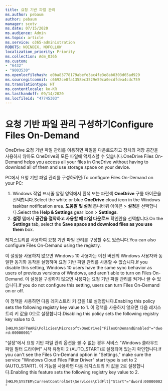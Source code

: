 ```yaml
---
title: 요청 기반 파일 관리
ms.author: pebaum
author: pebaum
manager: scotv
ms.date: 07/15/2020
ms.audience: Admin
ms.topic: article
ms.service: o365-administration
ROBOTS: NOINDEX, NOFOLLOW
localization_priority: Priority
ms.collection: Adm_O365
ms.custom:
- "6432"
- "9003530"
ms.openlocfilehash: e0ba83778179abefe3ac4fe3e8ab0303d65ad929
ms.sourcegitcommit: c6692ce0fa1358ec3529e59ca0ecdfdea4cdc759
ms.translationtype: HT
ms.contentlocale: ko-KR
ms.lasthandoff: 09/14/2020
ms.locfileid: "47745303"
---
```

# <a name="configure-files-on-demand"></a><span data-ttu-id="b8eed-102">요청 기반 파일 관리 구성하기</span><span class="sxs-lookup"><span data-stu-id="b8eed-102">Configure Files On-Demand</span></span>

<span data-ttu-id="b8eed-103">OneDrive 요청 기반 파일 관리를 이용하면 파일을 다운로드하고 장치의 저장 공간을 사용하지 않아도 OneDrive의 모든 파일에 액세스할 수 있습니다.</span><span class="sxs-lookup"><span data-stu-id="b8eed-103">OneDrive Files On-Demand helps you access all your files in OneDrive without having to download all of them and use storage space on your device.</span></span>

<span data-ttu-id="b8eed-104">PC에서 요청 기반 파일 관리를 구성하려면:</span><span class="sxs-lookup"><span data-stu-id="b8eed-104">To configure Files On-Demand on your PC:</span></span>

1. <span data-ttu-id="b8eed-105">Windows 작업 표시줄 알림 영역에서 흰색 또는 파란색 **OneDrive** 구름 아이콘을 선택합니다.</span><span class="sxs-lookup"><span data-stu-id="b8eed-105">Select the white or blue **OneDrive** cloud icon in the Windows taskbar notification area.</span></span> <span data-ttu-id="b8eed-106">**도움말 및 설정** 톱니바퀴 아이콘 > **설정**을 선택합니다.</span><span class="sxs-lookup"><span data-stu-id="b8eed-106">Select the **Help & Settings** gear icon > **Settings**.</span></span>
2. <span data-ttu-id="b8eed-107">**설정** 탭에서 **공간을 절약하고 사용할 때 파일 다운로드** 확인란을 선택합니다.</span><span class="sxs-lookup"><span data-stu-id="b8eed-107">On the **Settings** tab, select the **Save space and download files as you use them** box.</span></span>  

<span data-ttu-id="b8eed-108">레지스트리를 사용하여 요청 기반 파일 관리를 구성할 수도 있습니다.</span><span class="sxs-lookup"><span data-stu-id="b8eed-108">You can also configure Files On-Demand using the registry.</span></span>

<span data-ttu-id="b8eed-109">이 설정을 사용하지 않으면 Windows 10 사용자는 이전 버전의 Windows 사용자와 동일한 동기화 동작을 실행하며 요청 기반 파일 관리를 사용할 수 없습니다.</span><span class="sxs-lookup"><span data-stu-id="b8eed-109">If you disable this setting, Windows 10 users have the same sync behavior as users of previous versions of Windows, and aren't able to turn on Files On-Demand.</span></span> <span data-ttu-id="b8eed-110">이 설정을 구성하지 않으면 사용자는 요청 기반 파일 관리를 켜거나 끌 수 있습니다.</span><span class="sxs-lookup"><span data-stu-id="b8eed-110">If you do not configure this setting, users can turn Files On-Demand on or off.</span></span>

<span data-ttu-id="b8eed-111">이 정책을 사용하면 다음 레지스트리 키 값을 1로 설정합니다.</span><span class="sxs-lookup"><span data-stu-id="b8eed-111">Enabling this policy sets the following registry key value to 1.</span></span> <span data-ttu-id="b8eed-112">이 정책을 사용하지 않으면 다음 레지스트리 키 값을 0으로 설정합니다.</span><span class="sxs-lookup"><span data-stu-id="b8eed-112">Disabling this policy sets the following registry key value to 0.</span></span>

`[HKLM\SOFTWARE\Policies\Microsoft\OneDrive]"FilesOnDemandEnabled"="dword:00000001"`

<span data-ttu-id="b8eed-113">“설정”에서 요청 기반 파일 관리 옵션을 볼 수 없는 경우 서비스 "Windows 클라우드 파일 필터 드라이버" 시작 유형이 2 (AUTO_START)로 설정되어 있는지 확인합니다.</span><span class="sxs-lookup"><span data-stu-id="b8eed-113">If you can't see the Files On-Demand option in "Settings," make sure the service "Windows Cloud Files Filter Driver" start type is set to 2 (AUTO_START).</span></span> <span data-ttu-id="b8eed-114">이 기능을 사용하면 다음 레지스트리 키 값을 2로 설정합니다.</span><span class="sxs-lookup"><span data-stu-id="b8eed-114">Enabling this feature sets the following registry key value to 2.</span></span>

`[HKLM\SYSTEM\CurrentControlSet\Services\CldFlt]"Start"="dword:00000002"`